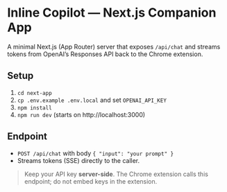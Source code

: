 
# Inline Copilot — Next.js Companion App

A minimal Next.js (App Router) server that exposes `/api/chat` and streams tokens from OpenAI’s Responses API back to the Chrome extension.

## Setup
1. `cd next-app`
2. `cp .env.example .env.local` and set `OPENAI_API_KEY`
3. `npm install`
4. `npm run dev` (starts on http://localhost:3000)

## Endpoint
- `POST /api/chat` with body `{ "input": "your prompt" }`
- Streams tokens (SSE) directly to the caller.

> Keep your API key **server-side**. The Chrome extension calls this endpoint; do not embed keys in the extension.
